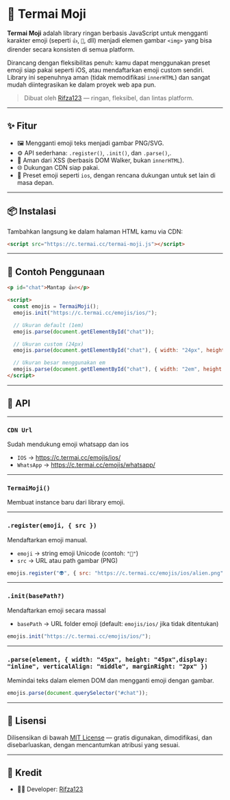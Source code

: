 # 🧩 Termai Moji

**Termai Moji** adalah library ringan berbasis JavaScript untuk mengganti karakter emoji (seperti `👍`, `💯`, dll) menjadi elemen gambar `<img>` yang bisa dirender secara konsisten di semua platform.

Dirancang dengan fleksibilitas penuh: kamu dapat menggunakan preset emoji siap pakai seperti iOS, atau mendaftarkan emoji custom sendiri. Library ini sepenuhnya aman (tidak memodifikasi `innerHTML`) dan sangat mudah diintegrasikan ke dalam proyek web apa pun.

> Dibuat oleh [Rifza123](https://github.com/Rifza123) — ringan, fleksibel, dan lintas platform.

---

## ✨ Fitur

- 🖼️ Mengganti emoji teks menjadi gambar PNG/SVG.
- ⚙️ API sederhana: `.register()`, `.init()`, dan `.parse()`,.
- 🔐 Aman dari XSS (berbasis DOM Walker, bukan `innerHTML`).
- 🌐 Dukungan CDN siap pakai.
- 🎨 Preset emoji seperti `ios`, dengan rencana dukungan untuk set lain di masa depan.

---

## 📦 Instalasi

Tambahkan langsung ke dalam halaman HTML kamu via CDN:

```html
<script src="https://c.termai.cc/termai-moji.js"></script>
```

---

## 🚀 Contoh Penggunaan

```html
<p id="chat">Mantap 👍🔥</p>

<script>
  const emojis = TermaiMoji();
  emojis.init("https://c.termai.cc/emojis/ios/");

  // Ukuran default (1em)
  emojis.parse(document.getElementById("chat"));

  // Ukuran custom (24px)
  emojis.parse(document.getElementById("chat"), { width: "24px", height: "24px",display: "inline", verticalAlign: "middle", marginRight: "2px"  });

  // Ukuran besar menggunakan em
  emojis.parse(document.getElementById("chat"), { width: "2em", height: "2em",display: "inline", verticalAlign: "middle", marginRight: "2px"  });
</script>

```

---

## 📘 API

--- 
### `CDN Url`
Sudah mendukung emoji whatsapp dan ios

- `IOS` → https://c.termai.cc/emojis/ios/
- `WhatsApp` → https://c.termai.cc/emojis/whatsapp/

---

### `TermaiMoji()`

Membuat instance baru dari library emoji.

---

### `.register(emoji, { src })`

Mendaftarkan emoji manual.

- `emoji` → string emoji Unicode (contoh: `"💯"`)
- `src` → URL atau path gambar (PNG)

```js
emojis.register("👽", { src: "https://c.termai.cc/emojis/ios/alien.png" });
```

---

### `.init(basePath?)`

Mendaftarkan emoji secara massal 

- `basePath` → URL folder emoji (default: `emojis/ios/` jika tidak ditentukan)

```js
emojis.init("https://c.termai.cc/emojis/ios/");
```

---

### `.parse(element, { width: "45px", height: "45px",display: "inline", verticalAlign: "middle", marginRight: "2px" })`

Memindai teks dalam elemen DOM dan mengganti emoji dengan gambar.

```js
emojis.parse(document.querySelector("#chat"));
```

---


## 📄 Lisensi

Dilisensikan di bawah [MIT License](./LICENSE) — gratis digunakan, dimodifikasi, dan disebarluaskan, dengan mencantumkan atribusi yang sesuai.

---

## 🙏 Kredit

- 👨‍💻 Developer: [Rifza123](https://github.com/Rifza123)
